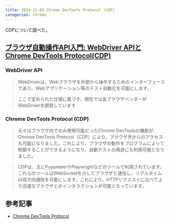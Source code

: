 ```yaml
---
title: 2024-12-03 Chrome DevTools Protocol (CDP)
categories: chrome
---
```


CDPについて調べた。

## [ブラウザ自動操作API入門: WebDriver APIとChrome DevTools Protocol(CDP)](https://zenn.dev/acn_jp_sdet/articles/c46299562e4ebb#1.webdriver-api%E3%81%A8%E3%81%AF)

### WebDriver API

> WebDriverは、Webブラウザを外部から操作するためのインターフェースであり、Webアプリケーション等のテスト自動化を可能にします。

> ここで定められた仕様に基づき、現在では各ブラウザベンダーがWebDriverを開発しています

### Chrome DevTools Protocol (CDP)

> 元々はブラウザ内でのみ使用可能だったChrome DevToolsの機能が、Chrome DevTools Protocol（CDP）により、ブラウザ外からのアクセスも可能になりました。これにより、ブラウザの動作をプログラムによって制御することができるようになり、自動テストの用途にも利用可能となりました。

> CDPは、主にPuppeteerやPlaywrightなどのツールで利用されています。これらのツールはWebSocketを介してブラウザと通信し、リアルタイムの双方向通信を可能にします。これにより、HTTPリクエストに比べてより迅速なブラウザとのインタラクションが可能となっています。

## 参考記事

- [Chrome DevTools Protocol](https://chromedevtools.github.io/devtools-protocol/)
